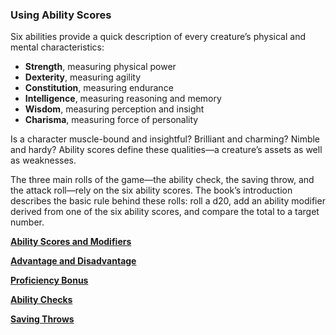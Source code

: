 ### Using Ability Scores

Six abilities provide a quick description of every creature’s physical and mental characteristics:
- **Strength**, measuring physical power
- **Dexterity**, measuring agility
- **Constitution**, measuring endurance
- **Intelligence**, measuring reasoning and memory
- **Wisdom**, measuring perception and insight
- **Charisma**, measuring force of personality

Is a character muscle-bound and insightful?
Brilliant and charming?
Nimble and hardy?
Ability scores define these qualities—a creature’s assets as well as weaknesses.

The three main rolls of the game—the ability check, the saving throw, and the attack roll—rely on the six ability scores.
The book’s introduction describes the basic rule behind these rolls: roll a d20, add an ability modifier derived from one of the six ability scores, and compare the total to a target number.

[**Ability Scores and Modifiers**](Ability_Scores_and_Modifiers.md)

[**Advantage and Disadvantage**](./Advantage_and_Disadvantage.md)

[**Proficiency Bonus**](./Proficiency_Bonus.md)

[**Ability Checks**](./Ability_Checks.md)

[**Saving Throws**](./Saving_Throws.md)